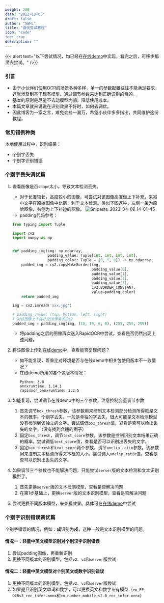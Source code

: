 ```yaml
---
weight: 200
date: "2022-10-03"
draft: false
author: "SWHL"
title: "调优尝试教程"
icon: "code"
toc: true
description: ""
---
```


{{< alert text="以下尝试情况，均已经在[在线demo](https://huggingface.co/spaces/SWHL/RapidOCRDemo)中实现，看完之后，可移步那里去尝试。" />}}

### 引言
- 由于小伙伴们使用OCR的场景多种多样，单一的参数配置往往不能满足要求，这就涉及到基于现有模型，通过调节参数来达到正确识别的目的。
- 基本的原则是尽量不去动模型内部，降低使用成本。
- 本篇文章就来说说在识别效果不好时，如何去调优。
- 因此博客为一家之言，难免会挂一漏万，希望小伙伴多多指出，共同维护这份教程。

### 常见错例种类
本地使用过程中，识别结果：
- 个别字丢失
- 个别字识别错误

### 个别字丢失调优篇
1. 查看图像是否`shape`太小，导致文本检测丢失。
    - 对于长度较长，高度较小的图像，可尝试对该图像高度做上下补充，来减小文字在原始图像中比例，利于文本检测。类似下图这种，左侧一条为原始图像，右侧为上下补边的图像。
    ![Snipaste_2023-04-09_14-01-45](https://user-images.githubusercontent.com/28639377/230757239-3aad8686-4fbd-4f1a-abff-f7e1cb90f3aa.png)
    - padding代码参考：
    ```python {linenos=table}
    from typing import Tuple

    import cv2
    import numpy as np


    def padding_img(img: np.ndarray,
                    padding_value: Tuple[int, int, int, int],
                    padding_color: Tuple = (0, 0, 0)) -> np.ndarray:
        padded_img = cv2.copyMakeBorder(img,
                                        padding_value[0],
                                        padding_value[1],
                                        padding_value[2],
                                        padding_value[3],
                                        cv2.BORDER_CONSTANT,
                                        value=padding_color)
        return padded_img

    img = cv2.imread('xxx.jpg')

    # padding_value: (top, bottom, left, right)
    # 对该图像上下各补充10像素的白边
    padded_img = padding_img(img, (10, 10, 0, 0), (255, 255, 255))
    ```
   - 将padding之后的图像再次送入RapidOCR中尝试，查看是否仍然出现上述问题。

2. 将该图像上传到[在线demo](https://huggingface.co/spaces/SWHL/RapidOCRDemo)中，查看能否复现问题？
   - 如不能复现，着重比对环境是否与在线demo中相关包使用版本不一致情况？
   - 在线demo所用的各个包版本情况：
     ```text
     Python: 3.8
     onnxruntime: 1.14.1
     rapidocr_onnxruntime: 1.2.5
     ```
3. 如能复现，尝试调节在线demo中的三个参数，注意控制变量调节参数
   1. 首先调节`box_thresh`参数，该参数用来控制文本检测部分检测所得框是文本的概率。个别字丢失，一般是单独的字丢失，很大可能是文本检测模型没有检测到该独立的文字。尝试调低`box_thresh`值，查看是否可以检出丢失的文字。（没有找到合适的例子）
   2. 固定`box_thresh`，调节`text_score`参数。该参数是控制识别文本结果正确的概率。尝试调低`text_score`值，查看是否可以识别出丢失的文字。
   3. 固定`box_thresh`和`text_score`两个参数，调节`unclip_ratio`参数。该参数用来控制文本检测所得文本框的大小。尝试调大`unclip_ratio`值，查看是否可以识别出丢失的文字。
4. 如果调节三个参数也不能解决问题，只能尝试`server`版的文本检测和文本识别模型了。
   1. 首先更换`server`版的文本检测模型，查看是否解决问题
   2. 在第1步基础上，更换`server`版的文本识别模型，查看是否解决问题
5. 尝试更换不同版本模型，来查看效果。具体可在[在线demo](https://huggingface.co/spaces/SWHL/RapidOCRDemo)中尝试

### 个别字识别错误调优篇
个别字错误的情况，例如：**成**识别为**戍**，这种一般是文本识别模型的问题。

#### 情况一：轻量中英文模型识别对个别汉字识别错误
1. 尝试padding图像，再重新识别
2. 更换不同版本的识别模型，包括`v2`、`v3`和`server`版尝试

#### 情况二：轻量中英文模型对个别英文或数字识别错误
1. 更换不同版本的识别模型，包括`v2`、`v3`和`server`版尝试
2. 如果是只识别英文单词和数字，可以更换英文和数字专有模型（`en_PP-OCRv3_rec_infer.onnx`和`en_number_mobile_v2.0_rec_infer.onnx`）
